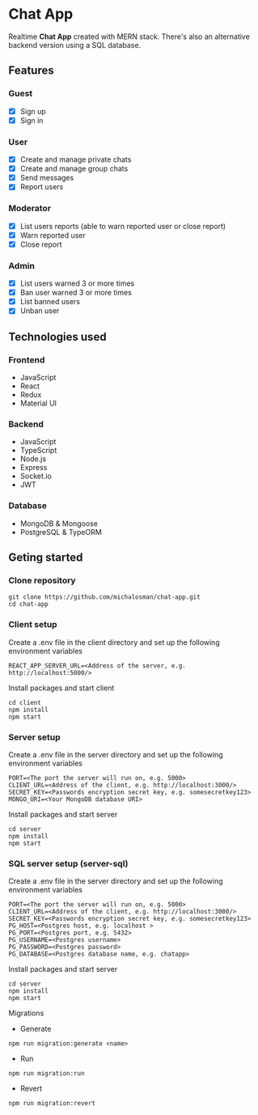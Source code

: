 # Chat App

Realtime **Chat App** created with MERN stack. There's also an alternative backend version using a SQL database.

## Features

### Guest

- [x] Sign up
- [x] Sign in

### User

- [x] Create and manage private chats
- [x] Create and manage group chats
- [x] Send messages
- [x] Report users

### Moderator

- [x] List users reports (able to warn reported user or close report)
- [x] Warn reported user
- [x] Close report

### Admin

- [x] List users warned 3 or more times
- [x] Ban user warned 3 or more times
- [x] List banned users
- [x] Unban user

## Technologies used

### Frontend

- JavaScript
- React
- Redux
- Material UI

### Backend

- JavaScript
- TypeScript
- Node.js
- Express
- Socket.io
- JWT

### Database

- MongoDB & Mongoose
- PostgreSQL & TypeORM

## Geting started

### Clone repository

```
git clone https://github.com/michalosman/chat-app.git
cd chat-app
```

### Client setup

Create a .env file in the client directory and set up the following environment variables

```
REACT_APP_SERVER_URL=<Address of the server, e.g. http://localhost:5000/>
```

Install packages and start client

```
cd client
npm install
npm start
```

### Server setup

Create a .env file in the server directory and set up the following environment variables

```
PORT=<The port the server will run on, e.g. 5000>
CLIENT_URL=<Address of the client, e.g. http://localhost:3000/>
SECRET_KEY=<Passwords encryption secret key, e.g. somesecretkey123>
MONGO_URI=<Your MongoDB database URI>
```

Install packages and start server

```
cd server
npm install
npm start
```

### SQL server setup (server-sql)

Create a .env file in the server directory and set up the following environment variables

```
PORT=<The port the server will run on, e.g. 5000>
CLIENT_URL=<Address of the client, e.g. http://localhost:3000/>
SECRET_KEY=<Passwords encryption secret key, e.g. somesecretkey123>
PG_HOST=<Postgres host, e.g. localhost >
PG_PORT=<Postgres port, e.g. 5432>
PG_USERNAME=<Postgres username>
PG_PASSWORD=<Postgres password>
PG_DATABASE=<Postgres database name, e.g. chatapp>
```

Install packages and start server

```
cd server
npm install
npm start
```

Migrations

- Generate

```
npm run migration:generate <name>
```

- Run

```
npm run migration:run
```

- Revert

```
npm run migration:revert
```
